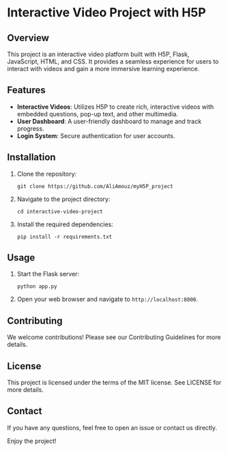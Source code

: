 # Interactive Video Project with H5P

## Overview
This project is an interactive video platform built with H5P, Flask, JavaScript, HTML, and CSS. It provides a seamless experience for users to interact with videos and gain a more immersive learning experience.

## Features
- **Interactive Videos**: Utilizes H5P to create rich, interactive videos with embedded questions, pop-up text, and other multimedia.
- **User Dashboard**: A user-friendly dashboard to manage and track progress.
- **Login System**: Secure authentication for user accounts.

## Installation
1. Clone the repository:
    ```
    git clone https://github.com/AliAmouz/myH5P_project
    ```
2. Navigate to the project directory:
    ```
    cd interactive-video-project
    ```
3. Install the required dependencies:
    ```
    pip install -r requirements.txt
    ```

## Usage
1. Start the Flask server:
    ```
    python app.py
    ```
2. Open your web browser and navigate to `http://localhost:8000`.

## Contributing
We welcome contributions! Please see our Contributing Guidelines for more details.

## License
This project is licensed under the terms of the MIT license. See LICENSE for more details.

## Contact
If you have any questions, feel free to open an issue or contact us directly.

Enjoy the project!



